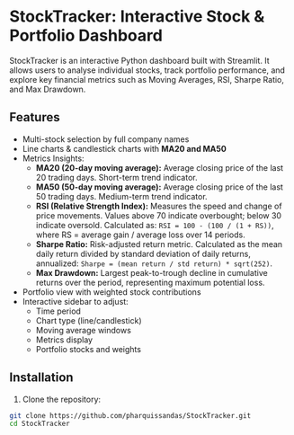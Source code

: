 # StockTracker: Interactive Stock & Portfolio Dashboard

StockTracker is an interactive Python dashboard built with Streamlit. It allows users to analyse individual stocks, track portfolio performance, and explore key financial metrics such as Moving Averages, RSI, Sharpe Ratio, and Max Drawdown.

## Features

- Multi-stock selection by full company names
- Line charts & candlestick charts with **MA20 and MA50**
- Metrics Insights:
  - **MA20 (20-day moving average):** Average closing price of the last 20 trading days. Short-term trend indicator.
  - **MA50 (50-day moving average):** Average closing price of the last 50 trading days. Medium-term trend indicator.
  - **RSI (Relative Strength Index):** Measures the speed and change of price movements. Values above 70 indicate overbought; below 30 indicate oversold. Calculated as: `RSI = 100 - (100 / (1 + RS))`, where RS = average gain / average loss over 14 periods.
  - **Sharpe Ratio:** Risk-adjusted return metric. Calculated as the mean daily return divided by standard deviation of daily returns, annualized: `Sharpe = (mean return / std return) * sqrt(252)`.
  - **Max Drawdown:** Largest peak-to-trough decline in cumulative returns over the period, representing maximum potential loss.
- Portfolio view with weighted stock contributions
- Interactive sidebar to adjust:
  - Time period
  - Chart type (line/candlestick)
  - Moving average windows
  - Metrics display
  - Portfolio stocks and weights

## Installation

1. Clone the repository:

```bash
git clone https://github.com/pharquissandas/StockTracker.git
cd StockTracker
